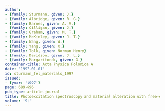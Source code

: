 ```yaml
---
author:
- {family: Sturmann, given: J.}
- {family: Albridge, given: R. G.}
- {family: Barnes, given: A. V.}
- {family: Gilligan, given: J.}
- {family: Graham, given: M. T.}
- {family: McKinley, given: J. T.}
- {family: Wang, given: W.}
- {family: Yang, given: X.}
- {family: Tolk, given: Norman Henry}
- {family: Davidson, given: J. L.}
- {family: Margaritondo, given: G.}
container-title: Acta Physica Polonica A
date: '1997-01-01'
id: sturmann_fel_materials_1997
issued:
- {year: '1997'}
page: 689-696
pub_type: article-journal
title: Photoexcitation spectroscopy and material alteration with free-electron laser
volume: '91'
---
```

